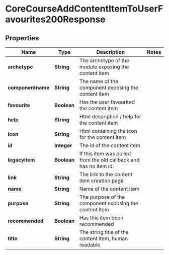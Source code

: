

# CoreCourseAddContentItemToUserFavourites200Response


## Properties

| Name | Type | Description | Notes |
|------------ | ------------- | ------------- | -------------|
|**archetype** | **String** | The archetype of the module exposing the content item |  |
|**componentname** | **String** | The name of the component exposing the content item |  |
|**favourite** | **Boolean** | Has the user favourited the content item |  |
|**help** | **String** | Html description / help for the content item |  |
|**icon** | **String** | Html containing the icon for the content item |  |
|**id** | **Integer** | The id of the content item |  |
|**legacyitem** | **Boolean** | If this item was pulled from the old callback and has no item id. |  |
|**link** | **String** | The link to the content item creation page |  |
|**name** | **String** | Name of the content item |  |
|**purpose** | **String** | The purpose of the component exposing the content item |  |
|**recommended** | **Boolean** | Has this item been recommended |  |
|**title** | **String** | The string title of the content item, human readable |  |



